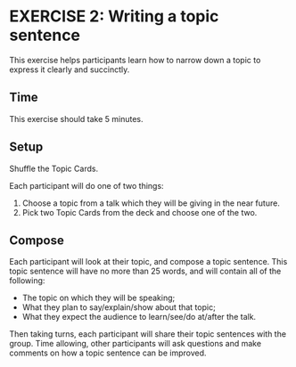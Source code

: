 EXERCISE 2: Writing a topic sentence
=====

This exercise helps participants learn how to narrow down
a topic to express it clearly and succinctly.

Time
----

This exercise should take 5 minutes.

Setup
-----

Shuffle the Topic Cards.

Each participant will do one of two things:

1. Choose a topic from a talk which they will be giving in the near future.
2. Pick two Topic Cards from the deck and choose one of the two.

Compose
-------

Each participant will look at their topic, and compose a topic sentence.
This topic sentence will have no more than 25 words, and will contain 
all of the following:

* The topic on which they will be speaking;
* What they plan to say/explain/show about that topic;
* What they expect the audience to learn/see/do at/after the talk.

Then taking turns, each participant will share their topic sentences with
the group. Time allowing, other participants will ask questions and make
comments on how a topic sentence can be improved.